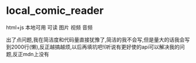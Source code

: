 # local_comic_reader
html+js 本地可用 可读 图片 视频 音频

出了点问题,我在简洁度和代码量直接犹豫了,简洁的我不会写,但是量大的话我会写到2000行(懒),反正越搞越烦,以后再填坑吧!(听说有更好使的api可以解决我的问题,反正mdn上没有
